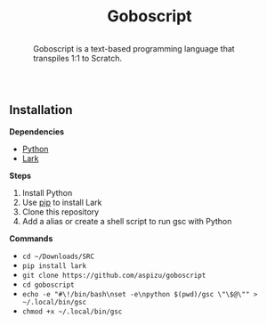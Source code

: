 <div style="display: flex; flex-direction: column; align-items: center;
            border: 1px solid rgba(255,255,255,0.1); padding: 2em; border-radius: 0.5em;
            margin: 1em">
  <h1>Goboscript</h1>
  <p>Goboscript is a text-based programming language that transpiles 1:1 to Scratch.</p>
</div>

Installation
------------

**Dependencies**
 - [Python](https://www.python.org)
 - [Lark](https://github.com/lark-parser/lark)


**Steps**
1. Install Python
2. Use [pip](https://github.com/pypa/pip) to install Lark
3. Clone this repository
4. Add a alias or create a shell script to run gsc with Python

**Commands**
 - `cd ~/Downloads/SRC`
 - `pip install lark`
 - `git clone https://github.com/aspizu/goboscript`
 - `cd goboscript`
 - `echo -e "#\!/bin/bash\nset -e\npython $(pwd)/gsc \"\$@\"" > ~/.local/bin/gsc`
 - `chmod +x ~/.local/bin/gsc`

